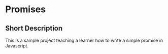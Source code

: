 # Promises

## Short Description

This is a sample project teaching a learner how to write a simple promise in Javascript.
